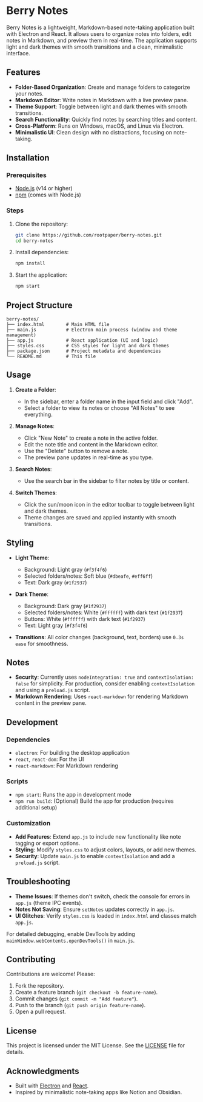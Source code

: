 # Berry Notes

Berry Notes is a lightweight, Markdown-based note-taking application built with Electron and React. It allows users to organize notes into folders, edit notes in Markdown, and preview them in real-time. The application supports light and dark themes with smooth transitions and a clean, minimalistic interface.

## Features

- **Folder-Based Organization**: Create and manage folders to categorize your notes.
- **Markdown Editor**: Write notes in Markdown with a live preview pane.
- **Theme Support**: Toggle between light and dark themes with smooth transitions.
- **Search Functionality**: Quickly find notes by searching titles and content.
- **Cross-Platform**: Runs on Windows, macOS, and Linux via Electron.
- **Minimalistic UI**: Clean design with no distractions, focusing on note-taking.

## Installation

### Prerequisites
- [Node.js](https://nodejs.org/) (v14 or higher)
- [npm](https://www.npmjs.com/) (comes with Node.js)

### Steps
1. Clone the repository:
   ```bash
   git clone https://github.com/rootpaper/berry-notes.git
   cd berry-notes
   ```

2. Install dependencies:
   ```bash
   npm install
   ```

3. Start the application:
   ```bash
   npm start
   ```

## Project Structure

```
berry-notes/
├── index.html        # Main HTML file
├── main.js           # Electron main process (window and theme management)
├── app.js            # React application (UI and logic)
├── styles.css        # CSS styles for light and dark themes
├── package.json      # Project metadata and dependencies
└── README.md         # This file
```

## Usage

1. **Create a Folder**:
   - In the sidebar, enter a folder name in the input field and click "Add".
   - Select a folder to view its notes or choose "All Notes" to see everything.

2. **Manage Notes**:
   - Click "New Note" to create a note in the active folder.
   - Edit the note title and content in the Markdown editor.
   - Use the "Delete" button to remove a note.
   - The preview pane updates in real-time as you type.

3. **Search Notes**:
   - Use the search bar in the sidebar to filter notes by title or content.

4. **Switch Themes**:
   - Click the sun/moon icon in the editor toolbar to toggle between light and dark themes.
   - Theme changes are saved and applied instantly with smooth transitions.

## Styling

- **Light Theme**:
  - Background: Light gray (`#f3f4f6`)
  - Selected folders/notes: Soft blue (`#dbeafe`, `#eff6ff`)
  - Text: Dark gray (`#1f2937`)

- **Dark Theme**:
  - Background: Dark gray (`#1f2937`)
  - Selected folders/notes: White (`#ffffff`) with dark text (`#1f2937`)
  - Buttons: White (`#ffffff`) with dark text (`#1f2937`)
  - Text: Light gray (`#f3f4f6`)

- **Transitions**: All color changes (background, text, borders) use `0.3s ease` for smoothness.

## Notes
- **Security**: Currently uses `nodeIntegration: true` and `contextIsolation: false` for simplicity. For production, consider enabling `contextIsolation` and using a `preload.js` script.
- **Markdown Rendering**: Uses `react-markdown` for rendering Markdown content in the preview pane.

## Development

### Dependencies
- `electron`: For building the desktop application
- `react`, `react-dom`: For the UI
- `react-markdown`: For Markdown rendering

### Scripts
- `npm start`: Runs the app in development mode
- `npm run build`: (Optional) Build the app for production (requires additional setup)

### Customization
- **Add Features**: Extend `app.js` to include new functionality like note tagging or export options.
- **Styling**: Modify `styles.css` to adjust colors, layouts, or add new themes.
- **Security**: Update `main.js` to enable `contextIsolation` and add a `preload.js` script.

## Troubleshooting

- **Theme Issues**: If themes don't switch, check the console for errors in `app.js` (theme IPC events).
- **Notes Not Saving**: Ensure `setNotes` updates correctly in `app.js`.
- **UI Glitches**: Verify `styles.css` is loaded in `index.html` and classes match `app.js`.

For detailed debugging, enable DevTools by adding `mainWindow.webContents.openDevTools()` in `main.js`.

## Contributing

Contributions are welcome! Please:
1. Fork the repository.
2. Create a feature branch (`git checkout -b feature-name`).
3. Commit changes (`git commit -m "Add feature"`).
4. Push to the branch (`git push origin feature-name`).
5. Open a pull request.

## License

This project is licensed under the MIT License. See the [LICENSE](LICENSE) file for details.

## Acknowledgments

- Built with [Electron](https://www.electronjs.org/) and [React](https://reactjs.org/).
- Inspired by minimalistic note-taking apps like Notion and Obsidian.
